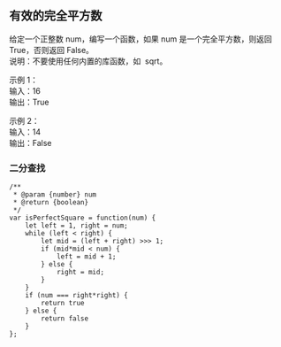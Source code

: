## 有效的完全平方数

给定一个正整数 num，编写一个函数，如果 num 是一个完全平方数，则返回 True，否则返回 False。  
说明：不要使用任何内置的库函数，如  sqrt。  

示例 1：  
输入：16  
输出：True  

示例 2：  
输入：14  
输出：False  

### 二分查找
```
/**
 * @param {number} num
 * @return {boolean}
 */
var isPerfectSquare = function(num) {
    let left = 1, right = num;
    while (left < right) {
        let mid = (left + right) >>> 1;
        if (mid*mid < num) {
            left = mid + 1;
        } else {
            right = mid;
        }
    }  
    if (num === right*right) {
        return true
    } else {
        return false
    }
};
```